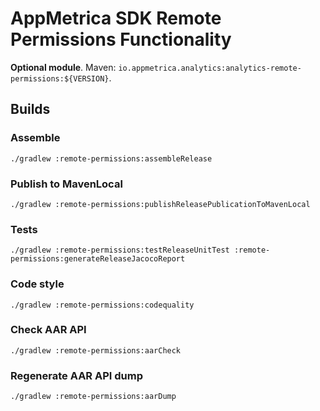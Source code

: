 # AppMetrica SDK Remote Permissions Functionality

**Optional module**.
Maven: `io.appmetrica.analytics:analytics-remote-permissions:${VERSION}`.

## Builds

### Assemble

`./gradlew :remote-permissions:assembleRelease`

### Publish to MavenLocal

`./gradlew :remote-permissions:publishReleasePublicationToMavenLocal`

### Tests

`./gradlew :remote-permissions:testReleaseUnitTest :remote-permissions:generateReleaseJacocoReport`

### Code style

`./gradlew :remote-permissions:codequality`

### Check AAR API

`./gradlew :remote-permissions:aarCheck`

### Regenerate AAR API dump

`./gradlew :remote-permissions:aarDump`
